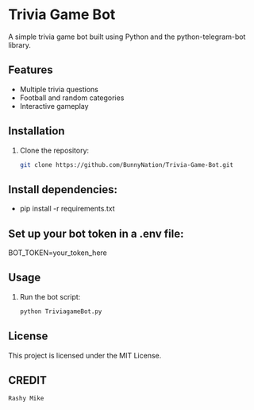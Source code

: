# Trivia Game Bot

A simple trivia game bot built using Python and the python-telegram-bot library.

## Features
- Multiple trivia questions
- Football and random categories
- Interactive gameplay

## Installation
1. Clone the repository:
   ```bash
   git clone https://github.com/BunnyNation/Trivia-Game-Bot.git

## Install dependencies:
- pip install -r requirements.txt

## Set up your bot token in a .env file:
BOT_TOKEN=your_token_here

   ## Usage
   1. Run the bot script:
      ```bash
      python TriviagameBot.py

   ## License
This project is licensed under the MIT License.

## CREDIT
    Rashy Mike
